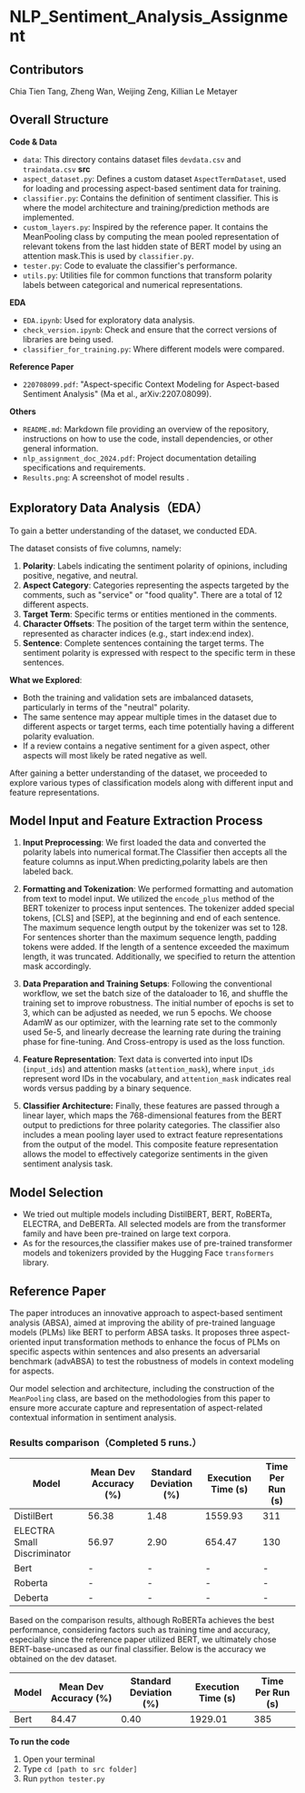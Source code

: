 # NLP_Sentiment_Analysis_Assignment
## Contributors

Chia Tien Tang, Zheng Wan, Weijing Zeng, Killian Le Metayer

## Overall Structure 
**Code & Data**
- `data`: This directory contains dataset files `devdata.csv` and `traindata.csv`
**src**
- `aspect_dataset.py`: Defines a custom dataset `AspectTermDataset`, used for loading and processing aspect-based sentiment data for training.
- `classifier.py`: Contains the definition of sentiment classifier. This is where the model architecture and training/prediction methods are implemented.
- `custom_layers.py`: Inspired by the reference paper. It contains the MeanPooling class by computing the mean pooled representation of relevant tokens from the last hidden state of BERT model by using an attention mask.This is used by `classifier.py`.
- `tester.py`: Code to evaluate the classifier's performance.
- `utils.py`: Utilities file for common functions that transform polarity labels between categorical and numerical representations.

**EDA**
- `EDA.ipynb`: Used for exploratory data analysis.
- `check_version.ipynb`: Check and ensure that the correct versions of libraries are being used.
- `classifier_for_training.py`: Where different models were compared. 

**Reference Paper**
- `220708099.pdf`: "Aspect-specific Context Modeling for Aspect-based Sentiment Analysis" (Ma et al., arXiv:2207.08099).

**Others**
- `README.md`: Markdown file providing an overview of the repository, instructions on how to use the code, install dependencies, or other general information.
- `nlp_assignment_doc_2024.pdf`: Project documentation detailing specifications and requirements.
- `Results.png`: A screenshot of model results .

## Exploratory Data Analysis（EDA）

To gain a better understanding of the dataset, we conducted EDA.

The dataset consists of five columns, namely:
1. **Polarity**: Labels indicating the sentiment polarity of opinions, including positive, negative, and neutral.
2. **Aspect Category**: Categories representing the aspects targeted by the comments, such as "service" or "food quality". There are a total of 12 different aspects.
3. **Target Term**: Specific terms or entities mentioned in the comments.
4. **Character Offsets**: The position of the target term within the sentence, represented as character indices (e.g., start index:end index).
5. **Sentence**: Complete sentences containing the target terms. The sentiment polarity is expressed with respect to the specific term in these sentences.

**What we Explored**:

- Both the training and validation sets are imbalanced datasets, particularly in terms of the "neutral" polarity.
- The same sentence may appear multiple times in the dataset due to different aspects or target terms, each time potentially having a different polarity evaluation.
- If a review contains a negative sentiment for a given aspect, other aspects will most likely be rated negative as well.

After gaining a better understanding of the dataset, we proceeded to explore various types of classification models along with different input and feature representations.

## Model Input and Feature Extraction Process

1. **Input Preprocessing**: We first loaded the data and converted the polarity labels into numerical format.The Classifier then accepts all the feature columns as input.When predicting,polarity labels are then labeled back.

2. **Formatting and Tokenization**: We performed formatting and automation from text to model input. We utilized the `encode_plus` method of the BERT tokenizer to process input sentences. The tokenizer added special tokens, [CLS] and [SEP], at the beginning and end of each sentence. The maximum sequence length output by the tokenizer was set to 128. For sentences shorter than the maximum sequence length, padding tokens were added. If the length of a sentence exceeded the maximum length, it was truncated. Additionally, we specified to return the attention mask accordingly.

3. **Data Preparation and Training Setups**: Following the conventional workflow, we set the batch size of the dataloader to 16, and shuffle the training set to improve robustness. The initial number of epochs is set to 3, which can be adjusted as needed, we run 5 epochs. We choose AdamW as our optimizer, with the learning rate set to the commonly used 5e-5, and linearly decrease the learning rate during the training phase for fine-tuning. And Cross-entropy is used as the loss function.

4. **Feature Representation**:
Text data is converted into input IDs (`input_ids`) and attention masks (`attention_mask`), where `input_ids` represent word IDs in the vocabulary, and `attention_mask` indicates real words versus padding by a binary sequence.

5. **Classifier Architecture:**
Finally, these features are passed through a linear layer, which maps the 768-dimensional features from the BERT output to predictions for three polarity categories. The classifier also includes a mean pooling layer used to extract feature representations from the output of the model. This composite feature representation allows the model to effectively categorize sentiments in the given sentiment analysis task.

## Model Selection

- We tried out multiple models including DistilBERT, BERT, RoBERTa, ELECTRA, and DeBERTa. All selected models are from the transformer family and have been pre-trained on large text corpora.
- As for the resources,the classifier makes use of pre-trained transformer models and tokenizers provided by the Hugging Face `transformers` library.

## Reference Paper
The paper introduces an innovative approach to aspect-based sentiment analysis (ABSA), aimed at improving the ability of pre-trained language models (PLMs) like BERT to perform ABSA tasks. It proposes three aspect-oriented input transformation methods to enhance the focus of PLMs on specific aspects within sentences and also presents an adversarial benchmark (advABSA) to test the robustness of models in context modeling for aspects. 

Our model selection and architecture, including the construction of the `MeanPooling` class, are based on the methodologies from this paper to ensure more accurate capture and representation of aspect-related contextual information in sentiment analysis.
###  Results comparison（Completed 5 runs.）

| Model                           | Mean Dev Accuracy (%) | Standard Deviation (%) | Execution Time (s) | Time Per Run (s) |
|---------------------------------|-----------------------|------------------------|---------------------|------------------|
| DistilBert                      | 56.38                 | 1.48                   | 1559.93             | 311              |
| ELECTRA Small Discriminator     | 56.97                 | 2.90                   | 654.47              | 130              |
| Bert                            | -                     | -                      | -                   | -                |
| Roberta                         | -                     | -                      | -                   | -                |
| Deberta                         | -                     | -                      | -                   | -                |

Based on the comparison results, although RoBERTa achieves the best performance, considering factors such as training time and accuracy, especially since the reference paper utilized BERT, we ultimately chose BERT-base-uncased as our final classifier. Below is the accuracy we obtained on the dev dataset.

| Model                           | Mean Dev Accuracy (%) | Standard Deviation (%) | Execution Time (s) | Time Per Run (s) |
|---------------------------------|-----------------------|------------------------|---------------------|------------------|
| Bert                            | 84.47                 | 0.40                   | 1929.01             | 385              |



**To run the code**

1. Open your terminal
2. Type `cd [path to src folder]`
3. Run `python tester.py`
